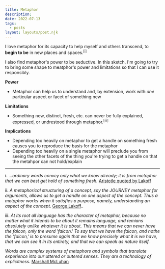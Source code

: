 ```yaml
---
title: Metaphor
description: 
date: 2022-07-13
tags:
  - posts
layout: layouts/post.njk
---
```


I love metaphor for its capacity to help myself and others transcend, to **begin to be** in new places and spaces.<sup>[i]</sup>

I also find metaphor's power to be seductive. In this sketch, I'm going to try to bring some shape to meatphor's power and limitations so that I can use it responsibly.

**Power**
- Metaphor can help us to understand and, by extension, work with  _one_ particular aspect or facet of something new



**Limitations**
- Something new, distinct, fresh, etc. can never be fully explained, expressed, or undrestood through metaphor.<sup>[iii]</sup>

**Implications**
- Depending too heavily on metaphor to get a handle on something fresh causes you to reproduce the basis for the metaphor 
- Depending too heavily on a single metaphor will preclude you from seeing the other facets of the thing you're trying to get a handle on that the metahpor can not hold/explain




---
i. _...ordinary words convey only what we know already; it is from metaphor that we can best get hold of something fresh._ [Aristotle quoted by Lakoff](https://en.wikipedia.org/wiki/Metaphors_We_Live_By)

ii. _A metaphorical structuring of a concept, say the JOURNEY metaphor for arguments, allows us to get a handle on one aspect of the concept. Thus a metaphor works when it satisfies a purpose, namely, understanding an aspect of the concept._ [George Lakoff](https://en.wikipedia.org/wiki/Metaphors_We_Live_By)_


iii. _At its root all language has the character of metaphor, because no matter what it intends to be about it remains language, and remians absolutely unlike whatever it is about. This means that we can never have the falcon, only the word 'falcon.' To say that we have the falcon, and nothe the 'falcon,' is to presume again that we know precisely what it is we have, that we can see it in its entirety, and that we can speak as nature itself._

_Words are complex systems of metaphors and symbols that translate experience into our uttered or outered senses. They are a technology of explicitness._ [Marshall McLuhan](https://en.wikipedia.org/wiki/Understanding_Media)

